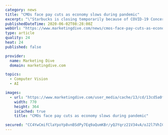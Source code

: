 ```yaml
---
category: news
title: "CMOs face pay cuts as economy slows during pandemic"
excerpt: "\"Starbucks is closing temporarily because of COVID-19 Concerns\" by GoToVan is licensed under CC BY-SA 2.0 The CMO Council expresses cautious optimism about the status of marketing executives, who believe they have gained recognition in the C-suite ... optimistic outlook for CMOs comes they face challenges in reshaping their roles within ..."
publishedDateTime: 2020-06-02T08:28:00Z
webUrl: "https://www.marketingdive.com/news/cmos-face-pay-cuts-as-economy-slows-during-pandemic/578904/"
type: article
quality: 24
heat: 24
published: false

provider:
  name: Marketing Dive
  domain: marketingdive.com

topics:
  - Computer Vision
  - AI

images:
  - url: "https://www.marketingdive.com/user_media/cache/13/cd/13cd5a0f3afb6334f73d4c8d004fcd33.jpg"
    width: 770
    height: 364
    isCached: true
    title: "CMOs face pay cuts as economy slows during pandemic"

secured: "CC4YwCmifClaYpoYp8vnBSdPy7Eq9aQumKBr/yQJYqrz21V34vA/oJ2l7VhICPxKs4fMFZ4y1nG7HzJACjGUXaGHwwPJZw3wm365A1gWHGVjseS7xACDXaLZKX0l/GxdtzyJ0GsKooQWiAND8PNeXq/urcWY5N1TxeH3T4UN56VJMHs3N5HYy+WUenN5Uaw6SAuJDfjDZg6Iwvf+hDBnXSfXDKPt7kQu8CVDydAeN3dB1zXO+27WKJG1xfxKlb3B45lxZXyeKbVO4VB8dXu6+NnTMrgYtS0gA/TZ1ppfrMsn1MyX3JEizICZiN3sN6cD;7zhjb+ASZVldoD+DuW3krw=="
---
```


